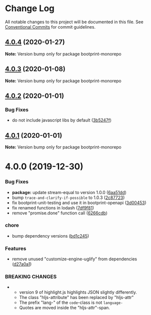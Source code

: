 # Change Log

All notable changes to this project will be documented in this file.
See [Conventional Commits](https://conventionalcommits.org) for commit guidelines.

## [4.0.4](https://github.com/bootprint/bootprint-monorepo/compare/v4.0.3...v4.0.4) (2020-01-27)

**Note:** Version bump only for package bootprint-monorepo





## [4.0.3](https://github.com/bootprint/bootprint-monorepo/compare/v4.0.2...v4.0.3) (2020-01-08)

**Note:** Version bump only for package bootprint-monorepo





## [4.0.2](https://github.com/bootprint/bootprint-monorepo/compare/v4.0.1...v4.0.2) (2020-01-01)


### Bug Fixes

* do not include javascript libs by default ([3b5247f](https://github.com/bootprint/bootprint-monorepo/commit/3b5247f8257f9066c558c90d13949d5966090eed))





## [4.0.1](https://github.com/bootprint/bootprint-monorepo/compare/v4.0.0...v4.0.1) (2020-01-01)

**Note:** Version bump only for package bootprint-monorepo





# 4.0.0 (2019-12-30)


### Bug Fixes

* **package:** update stream-equal to version 1.0.0 ([6aa51dd](https://github.com/bootprint/bootprint-monorepo/commit/6aa51dda899b0b655f974a9874d959f8cc54db48))
* bump `trace-and-clarify-if-possible` to 1.0.3 ([2c87723](https://github.com/bootprint/bootprint-monorepo/commit/2c87723a5f9317fa053f0a5411d85d670e25d7b8))
* fix bootprint-unit-testing and use it in bootprint-openapi ([3d00453](https://github.com/bootprint/bootprint-monorepo/commit/3d0045315a55aa129290dacc3ae4649e3af28377))
* fix renamed functions in lodash ([7df9f81](https://github.com/bootprint/bootprint-monorepo/commit/7df9f81225a20a44c83d373eaa71c10c8ba09804))
* remove "promise.done" function call ([6266cdb](https://github.com/bootprint/bootprint-monorepo/commit/6266cdb4134b0139df00477a1afc77e9180e4cb0))


### chore

* bump dependency versions ([bd1c245](https://github.com/bootprint/bootprint-monorepo/commit/bd1c2455dd16cfc5ee46cdcfb9ca8eebec25867c))


### Features

* remove unused "customize-engine-uglify" from dependencies ([d27a0a1](https://github.com/bootprint/bootprint-monorepo/commit/d27a0a17e28ac0a95b13fad8f267036db93397d7))


### BREAKING CHANGES

* - version 9 of highlight.js highlights JSON slightly differently.
  - The class "hljs-attribute" has been replaced by "hljs-attr"
  - The prefix "lang-" of the `code`-class is not `language-`
  - Quotes are moved inside the "hljs-attr"-span.
